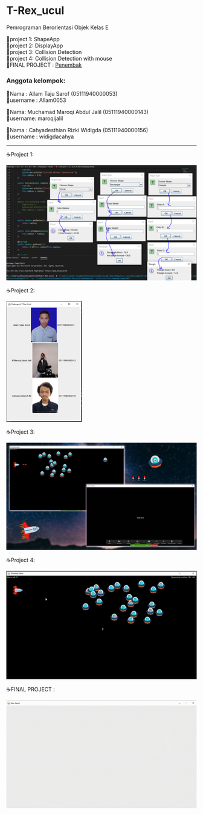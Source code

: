 # T-Rex_ucul
Pemrograman Berorientasi Objek Kelas E  

📗project 1: ShapeApp     
📗project 2: DisplayApp             
📗project 3: Collision Detection                
📗project 4: Collision Detection with mouse                 
📗FINAL PROJECT : <a href="https://github.com/widigdacahya/T-Rex_ucul/tree/main/GamePlay">Penembak</a>                  

### Anggota kelompok:  

🦖Nama : Allam Taju Sarof (05111940000053)    
🦖username : Allam0053

🦖Nama: Muchamad Maroqi Abdul Jalil (05111940000143)  
🦖username: maroqijalil

🦖Nama : Cahyadesthian Rizki Widigda (05111940000156)     
🦖username : widigdacahya

---------------------------------------
☕️Project 1:            

<img src="screenshot/projectShape.PNG" width="700">
            
☕️Project 2:            
      
<img src="screenshot/project2.PNG" width="200">

☕️Project 3:            
      
<img src="screenshot/preview3.jpg" width="700">

☕️Project 4:            
      
<img src="screenshot/collision_with_mouse.gif" width="700">

☕️FINAL PROJECT :       
      
<img src="GamePlay/Screenshot/splash.gif" width="700">
